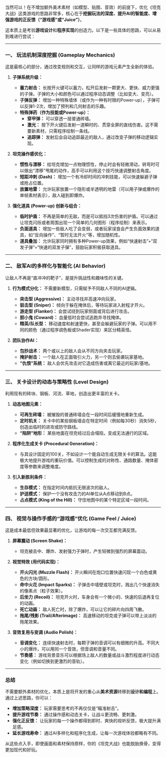 当然可以！在不增加额外美术素材（如模型、贴图、音效）的前提下，优化《坦克大战》这类游戏的思路非常多，核心在于**挖掘玩法的深度、提升AI的智能度、增强游戏的正反馈（“游戏感”或“Juice”）**。

这本质上是考验**游戏设计**和**程序实现**的创造力。以下是一些具体的思路，可以从易到难进行尝试：

---

### 一、 玩法机制深度挖掘 (Gameplay Mechanics)

这是最核心的部分，通过改变规则和交互，让同样的游戏元素产生全新的体验。

1.  **子弹系统升级：**
    *   **蓄力射击：** 长按开火键可以蓄力，松开后发射一颗更大、更快、威力更强的子弹。子弹的大小和颜色可以通过程序动态调整（比如变大、变亮）。
    *   **子弹反弹：** 增加一种特殊墙体（或作为一种有时限的Power-up），子弹可以反弹1-2次，增加了预判和几何射击的乐趣。
    *   **特殊弹药（作为技能或Power-up）：**
        *   **穿甲弹：** 可以穿透一层普通砖墙。
        *   **激光：** 按下开火键后发射一道瞬时的、贯穿全屏的直线伤害。这不需要新素材，只需程序绘制一条线。
        *   **追踪弹：** 发射后会自动追踪最近的敌人，通过改变子弹的移动逻辑实现。

2.  **坦克操作感优化：**
    *   **惯性与漂移：** 给坦克增加一点物理惯性，停止时会有轻微滑动，转弯时可以做出“漂移”甩尾的动作，高手可以利用这个技巧快速调整射击角度。
    *   **短距冲刺 (Dash)：** 增加一个有冷却时间的冲刺技能，可以快速躲避子弹或抢占位置。
    *   **放置地雷：** 允许玩家放置一个隐形或半透明的地雷（可以用子弹或爆炸的单帧素材表示），敌人碰到即爆炸。

3.  **强化道具 (Power-up) 创新与组合：**
    *   **临时护盾：** 不再是简单的无敌，而是可以抵挡3次伤害的护盾。可以通过让坦克闪烁或者周围出现一个简单的几何图形（程序绘制）来表示。
    *   **负面道具：** 增加一些敌人吃了会变弱，或者玩家误食会产生负面效果的道具，如“反向操作”、“暂时无法开火”等，增加随机性。
    *   **道具叠加：** 允许玩家同时拥有多种Power-up效果，例如“快速射击”+“双发子弹”=“快速的双发子彈”，鼓励玩家积极获取道具。

---

### 二、 敌军AI的多样化与智能化 (AI Behavior)

让敌人不再是“直冲冲的靶子”，是提升挑战性和趣味性的关键。

1.  **行为模式分化：** 不需要新模型，只需赋予不同敌人不同的AI逻辑。
    *   **突击型 (Aggressive)：** 主动寻找并高速冲向玩家。
    *   **狙击型 (Sniper)：** 倾向于躲在掩体后，等待玩家进入射程才开火。
    *   **游走型 (Flanker)：** 会尝试绕到玩家侧面或背后进行攻击。
    *   **胆小鬼 (Coward)：** 血量低时会尝试逃跑并寻找掩体。
    *   **精英/队长型：** 移动速度和射速更快，甚至会躲避玩家的子弹。可以用不同的颜色（通过程序调色板或Shader实现）来区分精英怪。

2.  **团队协作AI：**
    *   **包抄战术：** 两个或以上的敌人会从不同方向夹击玩家。
    *   **掩护射击：** 一个敌人在正面吸引火力，另一个则去偷袭玩家基地。
    *   **“仇恨”系统：** 敌人会优先攻击对它造成伤害或离它最近的玩家/基地。

---

### 三、 关卡设计的动态与策略性 (Level Design)

利用现有的砖块、钢板、河流、草地，创造出更丰富的关卡。

1.  **动态地图元素：**
    *   **可再生砖墙：** 被摧毁的普通砖墙会在一段时间后缓慢地重新生成。
    *   **定时机关：** 关卡中的某些钢板墙会在特定时间（例如每30秒）消失5秒，创造出临时的进攻或防守路线。
    *   **“陷阱”地形：** 某些地面在坦克经过后会塌陷，变成无法通行的区域。

2.  **程序化生成关卡 (Procedural Generation)：**
    *   与其设计固定的100关，不如设计一个能自动生成无限关卡的算法。这能极大地提升游戏的重玩价值。可以控制生成的对称性、通路数量、掩体密度等参数来调整难度。

3.  **引入新胜利条件：**
    *   **生存模式：** 在指定时间内抵抗无限波次的敌人。
    *   **护送模式：** 保护一个没有攻击力的AI单位从A点移动到B点。
    *   **占点模式 (King of the Hill)：** 守住地图中的某个特定区域一段时间。

---

### 四、 视觉与操作手感的“游戏感”优化 (Game Feel / Juice)

这是成本最低但效果最显著的优化，让游戏的每一次交互都充满反馈。

1.  **屏幕震动 (Screen Shake)：**
    *   坦克被击中、爆炸、发射强力子弹时，产生轻微到强烈的屏幕震动。

2.  **视觉特效 (用代码实现)：**
    *   **开火闪光 (Muzzle Flash)：** 开火瞬间在炮口位置快速闪现一个白色或黄色的方块/圆形。
    *   **命中火花 (Impact Sparks)：** 子弹击中墙壁或坦克时，溅出几个快速消失的像素点（粒子效果）。
    *   **后坐力 (Recoil)：** 坦克开火时，车身会有一个微小的、快速的后退再复位的动画。
    *   **死亡动画：** 敌人死亡时，除了爆炸，可以让它的碎片向四周飞散。
    *   **拖尾/残影 (Trail/Afterimage)：** 高速移动的坦克或子弹可以带上淡淡的拖尾效果。

3.  **音效复用与变调 (Audio Polish)：**
    *   **音调变化：** 连续快速射击时，每颗子弹的音调可以有细微的升高。不同大小的爆炸，可以用同一个音效，但音调和音量不同。
    *   **节奏感：** 游戏背景音乐可以根据场上敌人的数量或战斗激烈程度进行动态变化（例如切换到更激烈的音轨）。

---

### 总结

不需要额外素材的优化，本质上是将开发的重心从**美术资源**转移到**设计和编程**上。通过上述思路，你可以：

*   **增加策略深度：** 玩家需要思考的不再仅仅是“瞄准射击”。
*   **提升游戏节奏：** 通过操作感和动态关卡，让战斗更流畅、更刺激。
*   **强化正反馈：** 让玩家的每一个操作都得到即时、爽快的视听反馈，极大提升满足感。
*   **延长游戏寿命：** 通过AI多样化和程序化生成，让每一次游戏体验都略有不同。

从这些点入手，即使画面和素材保持原样，你的《坦克大战》也能脱胎换骨，变得更加现代和好玩。